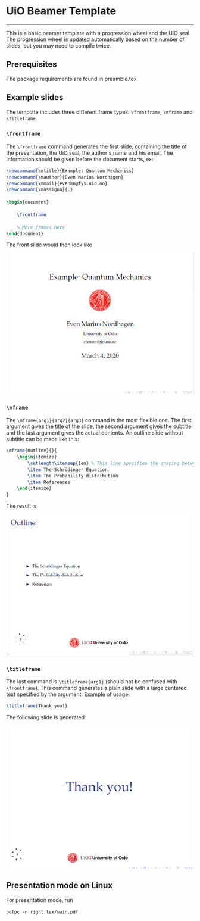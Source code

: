 # UiO Beamer Template
----------------------
This is a basic beamer template with a progression wheel and the UiO seal. The progression wheel is updated automatically based on the number of slides, but you may need to compile twice.

## Prerequisites
The package requirements are found in preamble.tex.

## Example slides
The template includes three different frame types: ```\frontframe```, ```\mframe``` and ```\titleframe```.

### ```\frontframe```
The ```\frontframe``` command generates the first slide, containing the title of the presentation, the UiO seal, the author's name and his email. The information should be given before the document starts, ex:

```latex
\newcommand{\mtitle}{Example: Quantum Mechanics}
\newcommand{\mauthor}{Even Marius Nordhagen}
\newcommand{\mmail}{evenmn@fys.uio.no}
\newcommand{\massignn}{.}

\begin{document}

    \frontframe
    
    % More frames here
\end{document}
```

The front slide would then look like 

![Front slide](example/slide1.png)

### ```\mframe```
The ```\mframe{arg1}{arg2}{arg3}``` command is the most flexible one. The first argument gives the title of the slide, the second argument gives the subtitle and the last argument gives the actual contents. An outline slide without subtitle can be made like this:

```latex
\mframe{Outline}{}{
	\begin{itemize}
		\setlength\itemsep{1em}	% This line specifies the spacing between bullet points
		\item The Schrödinger Equation
		\item The Probability distribution
		\item References
	\end{itemize}
}
```
The result is

![Outline slide](example/slide2.png)

### ```\titleframe```
The last command is ```\titleframe{arg1}``` (should not be confused with ```\frontframe```). This command generates a plain slide with a large centered text specified by the argument. Example of usage:

```latex
\titleframe{Thank you!}
```

The following slide is generated:

![Outline slide](example/slide6.png)

## Presentation mode on Linux
For presentation mode, run 

```pdfpc -n right tex/main.pdf```
